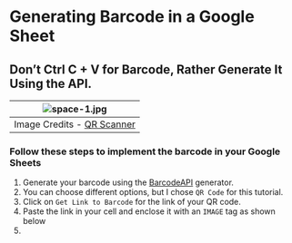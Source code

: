 # Generating Barcode in a Google Sheet

## Don’t Ctrl C + V for Barcode, Rather Generate It Using the API.

| ![space-1.jpg](https://image.winudf.com/v2/image1/YmFyY29kZWdlbmVyYXRvci5iYXJjb2RlY3JlYXRvci5iYXJjb2RlbWFrZXIuYmFyY29kZXNjYW5uZXJfc2NyZWVuXzBfMTYxMjMyNjY0NV8wNzc/screen-0.webp?fakeurl=1&type=.webp) | 
|:--:| 
| Image Credits - [QR Scanner](https://apkpure.com/developer/QR%20Scanner%20%26%20QR%20Code%20Generator%20%26%20Radio%20%26%20Notes)|


### Follow these steps to implement the barcode in your Google Sheets

1. Generate your barcode using the [BarcodeAPI](https://barcodeapi.org/index.html#auto) generator.
2. You can choose different options, but I chose `QR Code` for this tutorial.
3. Click on `Get Link to Barcode` for the link of your QR code.
4. Paste the link in your cell and enclose it with an `IMAGE` tag as shown below
5. 
